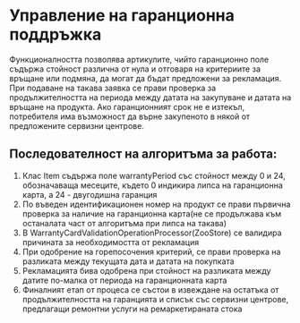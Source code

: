 # Управление на гаранционна поддръжка

Функционалността позволява артикулите, чийто гаранционно поле съдържа стойност различна от нула и отговаря на критериите за връщане или подмяна, да могат да бъдат предложени за рекламация. При подаване на такава заявка се прави проверка за продължителността на периода между датата на закупуване и датата на връщане на продукта. Ако гаранционният срок не е изтекъл, потребителя има възможност да върне закупеното в някой от предложените сервизни центрове.
## Последователност на алгоритъма за работа:
1) Клас Item съдържа поле warrantyPeriod със стойност между 0 и 24, обозначаваща месеците, където 0 индикира липса на гаранционна карта, а 24 - двугодишна гаранция
2) По въведен идентификационен номер на продукт се прави първична проверка за наличие на гаранционна карта(не се продължава към останалата част от алгоритъма при липса на такава)
3) В WarrantyCardValidationOperationProcessor(ZooStore) се валидира причината за необходимостта от рекламация
4) При одобрение на горепосочения критерий, се прави проверка на разликата между текущата дата и датата на покупката
5) Рекламацията бива одобрена при стойност на разликата между датите по-малка от периода на гаранционната карта
6) Финалният етап от процеса се състои в извеждане на остатъка от продължителността на гаранцията и списък със сервизни центрове, предлагащи ремонтни услуги на ремаркетираната стока
